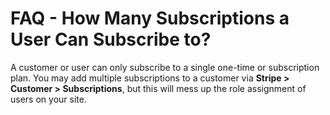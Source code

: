 # FAQ - How Many Subscriptions a User Can Subscribe to?
<p>
	 A customer or user can only subscribe to a single one-time or subscription plan. You may add multiple subscriptions to a customer via 
	<strong>S</strong><strong>tripe &gt; Customer &gt; Subscriptions</strong>, but this will mess up the role assignment of users on your site.</p>

